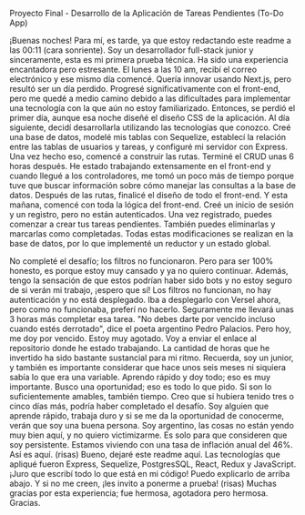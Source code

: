 Proyecto Final - Desarrollo de la Aplicación de Tareas Pendientes (To-Do App)

¡Buenas noches! Para mí, es tarde, ya que estoy redactando este readme a las 00:11 (cara sonriente).
Soy un desarrollador full-stack junior y sinceramente, esta es mi primera prueba técnica. Ha sido una experiencia encantadora pero estresante. El lunes a las 10 am, recibí el correo electrónico y ese mismo día comencé. Quería innovar usando Next.js, pero resultó ser un día perdido. Progresé significativamente con el front-end, pero me quedé a medio camino debido a las dificultades para implementar una tecnología con la que aún no estoy familiarizado. Entonces, se perdió el primer día, aunque esa noche diseñé el diseño CSS de la aplicación.
Al día siguiente, decidí desarrollarla utilizando las tecnologías que conozco. Creé una base de datos, modelé mis tablas con Sequelize, establecí la relación entre las tablas de usuarios y tareas, y configuré mi servidor con Express. Una vez hecho eso, comencé a construir las rutas. Terminé el CRUD unas 6 horas después. He estado trabajando extensamente en el front-end y cuando llegué a los controladores, me tomó un poco más de tiempo porque tuve que buscar información sobre cómo manejar las consultas a la base de datos. Después de las rutas, finalicé el diseño de todo el front-end. Y esta mañana, comencé con toda la lógica del front-end. Creé un inicio de sesión y un registro, pero no están autenticados. Una vez registrado, puedes comenzar a crear tus tareas pendientes. También puedes eliminarlas y marcarlas como completadas. Todas estas modificaciones se realizan en la base de datos, por lo que implementé un reductor y un estado global.

No completé el desafío; los filtros no funcionaron. Pero para ser 100% honesto, es porque estoy muy cansado y ya no quiero continuar. Además, tengo la sensación de que estos podrían haber sido bots y no estoy seguro de si verán mi trabajo, ¡espero que sí! Los filtros no funcionan, no hay autenticación y no está desplegado. Iba a desplegarlo con Versel ahora, pero como no funcionaba, preferí no hacerlo. Seguramente me llevará unas 3 horas más completar esa tarea. "No debes darte por vencido incluso cuando estés derrotado", dice el poeta argentino Pedro Palacios. Pero hoy, me doy por vencido. Estoy muy agotado. Voy a enviar el enlace al repositorio donde he estado trabajando. La cantidad de horas que he invertido ha sido bastante sustancial para mi ritmo. Recuerda, soy un junior, y también es importante considerar que hace unos seis meses ni siquiera sabía lo que era una variable. Aprendo rápido y doy todo; eso es muy importante. Busco una oportunidad; eso es todo lo que pido. Si son lo suficientemente amables, también tiempo. Creo que si hubiera tenido tres o cinco días más, podría haber completado el desafío. Soy alguien que aprende rápido, trabaja duro y si se me da la oportunidad de conocerme, verán que soy una buena persona. Soy argentino, las cosas no están yendo muy bien aquí, y no quiero victimizarme. Es solo para que consideren que soy persistente. Estamos viviendo con una tasa de inflación anual del 46%. Así es aquí. (risas) Bueno, dejaré este readme aquí. Las tecnologías que apliqué fueron Express, Sequelize, PostgresSQL, React, Redux y JavaScript. ¡Juro que escribí todo lo que está en mi código! Puedo explicarlo de arriba abajo. Y si no me creen, ¡les invito a ponerme a prueba! (risas) Muchas gracias por esta experiencia; fue hermosa, agotadora pero hermosa. Gracias.